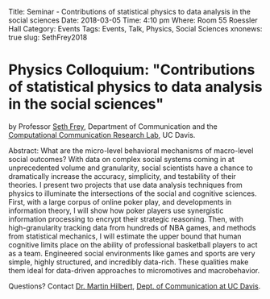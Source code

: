 Title: Seminar - Contributions of statistical physics to data analysis in the social sciences
Date: 2018-03-05
Time: 4:10 pm
Where: Room 55 Roessler Hall 
Category: Events
Tags: Events, Talk, Physics, Social Sciences
xnonews: true
slug: SethFrey2018

# Physics Colloquium: "Contributions of statistical physics to data analysis in the social sciences" 
by Professor [Seth Frey](http://communication.ucdavis.edu/people/sethfrey), Department of Communication and the [Computational Communication Research Lab](http://c2.ucdavis.edu/), UC Davis.
 
Abstract: What are the micro-level behavioral mechanisms of macro-level social outcomes? With data on complex social systems coming in at unprecedented volume and granularity, social scientists have a chance to dramatically increase the accuracy, simplicity, and testability of their theories. I present two projects that use data analysis techniques from physics to illuminate the intersections of the social and cognitive sciences. First, with a large corpus of online poker play, and developments in information theory, I will show how poker players use synergistic information processing to encrypt their strategic reasoning. Then, with high-granularity tracking data from hundreds of NBA games, and methods from statistical mechanics, I will estimate the upper bound that human cognitive limits place on the ability of professional basketball players to act as a team. Engineered social environments like games and sports are very simple, highly structured, and incredibly data-rich.  These qualities make them ideal for data-driven approaches to micromotives and macrobehavior. 

Questions? Contact [Dr. Martin Hilbert](mailto:hilbert@ucdavis.edu), [Dept. of Communication at UC Davis](http://c2.ucdavis.edu/).